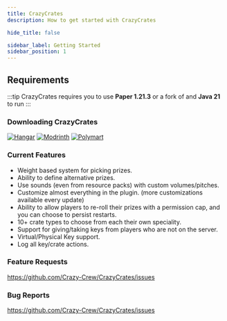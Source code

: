 ```yaml
---
title: CrazyCrates
description: How to get started with CrazyCrates

hide_title: false

sidebar_label: Getting Started
sidebar_position: 1
---
```

## Requirements
:::tip
CrazyCrates requires you to use **Paper  1.21.3** or a fork of and **Java 21** to run
:::

### Downloading CrazyCrates
[![Hangar](https://raw.githubusercontent.com/intergrav/devins-badges/v3/assets/cozy-minimal/available/hangar_64h.png)](https://hangar.papermc.io/CrazyCrew/CrazyCrates)
[![Modrinth](https://raw.githubusercontent.com/intergrav/devins-badges/v3/assets/cozy-minimal/available/modrinth_64h.png)](https://modrinth.com/plugin/crazycrates)
[![Polymart](https://github.com/intergrav/devins-badges/blob/v3/assets/cozy-minimal/available/polymart_64h.png)](https://polymart.org/resource/crazy-crates.2120)

### Current Features
- Weight based system for picking prizes.
- Ability to define alternative prizes.
- Use sounds (even from resource packs) with custom volumes/pitches.
- Customize almost everything in the plugin. (more customizations available every update)
- Ability to allow players to re-roll their prizes with a permission cap, and you can choose to persist restarts.
- 10+ crate types to choose from each their own speciality.
- Support for giving/taking keys from players who are not on the server.
- Virtual/Physical Key support.
- Log all key/crate actions.

### Feature Requests
https://github.com/Crazy-Crew/CrazyCrates/issues

### Bug Reports
https://github.com/Crazy-Crew/CrazyCrates/issues

